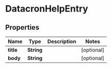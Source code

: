 

# DatacronHelpEntry


## Properties

| Name | Type | Description | Notes |
|------------ | ------------- | ------------- | -------------|
|**title** | **String** |  |  [optional] |
|**body** | **String** |  |  [optional] |



